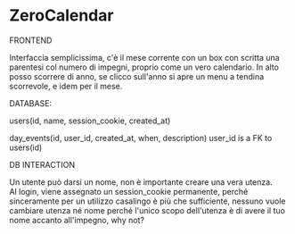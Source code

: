 # ZeroCalendar

FRONTEND

Interfaccia semplicissima, c'è il mese corrente con un box con scritta una parentesi col numero di impegni, proprio come un vero calendario.
In alto posso scorrere di anno, se clicco sull'anno si apre un menu a tendina scorrevole, e idem per il mese.



DATABASE:

users(id, name, session_cookie, created_at)

day_events(id, user_id, created_at, when, description) 
    user_id is a FK to users(id)


DB INTERACTION

Un utente può darsi un nome, non è importante creare una vera utenza.  
Al login, viene assegnato un session_cookie permanente, perché sinceramente per un utilizzo casalingo è più che sufficiente,
nessuno vuole cambiare utenza né nome perché l'unico scopo dell'utenza è di avere il tuo nome accanto all'impegno, why not?
